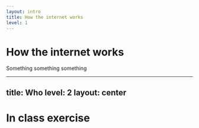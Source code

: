 ```yaml
---
layout: intro
title: How the internet works
level: 1
---
```


# How the internet works

Something something something


---
title: Who
level: 2
layout: center
---

# In class exercise
